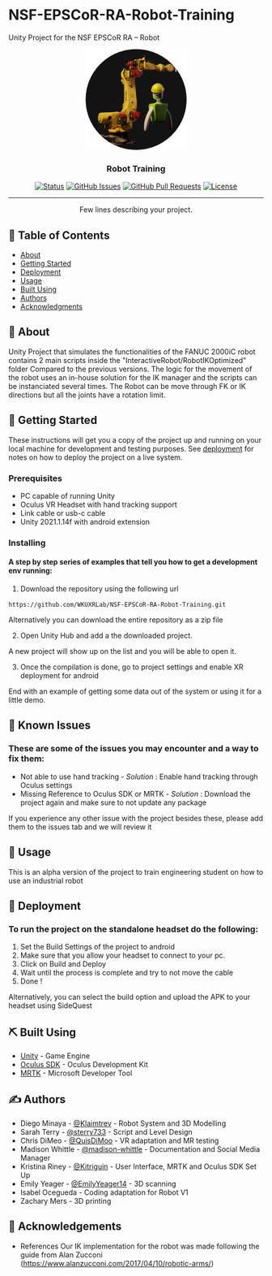 # NSF-EPSCoR-RA-Robot-Training
Unity Project for the NSF EPSCoR RA – Robot
<p align="center">
  <a href="" rel="noopener">
 <img width=200px height=200px src="minionrobot.png" alt="Project logo"></a>
</p>

<h3 align="center">Robot Training</h3>

<div align="center">

  [![Status](https://img.shields.io/badge/status-active-success.svg)]() 
  [![GitHub Issues](https://img.shields.io/github/issues/kylelobo/The-Documentation-Compendium.svg)](https://github.com/WKUXRLab/NSF-EPSCoR-RA-Robot-Training/issues)
  [![GitHub Pull Requests](https://img.shields.io/github/issues-pr/kylelobo/The-Documentation-Compendium.svg)](https://github.com/WKUXRLab/NSF-EPSCoR-RA-Robot-Training/pulls)
  [![License](https://img.shields.io/badge/license-MIT-blue.svg)](/LICENSE)

</div>

---

<p align="center"> Few lines describing your project.
    <br> 
</p>

## 📝 Table of Contents
- [About](#about)
- [Getting Started](#getting_started)
- [Deployment](#deployment)
- [Usage](#usage)
- [Built Using](#built_using)
- [Authors](#authors)
- [Acknowledgments](#acknowledgement)

## 🧐 About <a name = "about"></a>
Unity Project that simulates the functionalities of the FANUC 2000iC robot contains 2 main scripts inside the "InteractiveRobot/RobotIKOptimized" folder
Compared to the previous versions. The logic for the movement of the robot uses an in-house solution for the IK manager and the scripts can be instanciated several times.
The Robot can be move through FK or IK directions but all the joints have a rotation limit.
## 🏁 Getting Started <a name = "getting_started"></a>
These instructions will get you a copy of the project up and running on your local machine for development and testing purposes. See [deployment](#deployment) for notes on how to deploy the project on a live system.

### Prerequisites

- PC capable of running Unity
- Oculus VR Headset with hand tracking support
- Link cable or usb-c cable
- Unity 2021.1.14f with android extension

### Installing
#### A step by step series of examples that tell you how to get a development env running:

1. Download the repository using the following url

```
https://github.com/WKUXRLab/NSF-EPSCoR-RA-Robot-Training.git
```
Alternatively you can download the entire repository as a zip file

2. Open Unity Hub and add a the downloaded project.

A new project will show up on the list and you will be able to open it.

3. Once the compilation is done, go to project settings and enable XR deployment for android

End with an example of getting some data out of the system or using it for a little demo.

## 🔧 Known Issues <a name = "tests"></a>
### These are some of the issues you may encounter and a way to fix them:

- Not able to use hand tracking - _Solution_ : Enable hand tracking through Oculus settings
- Missing Reference to Oculus SDK or MRTK - _Solution_ : Download the project again and make sure to not update any package

If you experience any other issue with the project besides these, please add them to the issues tab and we will review it

## 🎈 Usage <a name="usage"></a>
This is an alpha version of the project to train engineering student on how to use an industrial robot

## 🚀 Deployment <a name = "deployment"></a>
### To run the project on the standalone headset do the following:

1. Set the Build Settings of the project to android
2. Make sure that you allow your headset to connect to your pc.
3. Click on Build and Deploy
4. Wait until the process is complete and try to not move the cable
5. Done !


Alternatively, you can select the build option and upload the APK to your headset using SideQuest

## ⛏️ Built Using <a name = "built_using"></a>
- [Unity](https://unity.com/) - Game Engine
- [Oculus SDK](https://developer.oculus.com/) - Oculus Development Kit
- [MRTK](https://github.com/microsoft/MixedRealityToolkit-Unity) - Microsoft Developer Tool

## ✍️ Authors <a name = "authors"></a>
- Diego Minaya - [@Klaimtrev](https://github.com/Klaimtrev) - Robot System and 3D Modelling
- Sarah Terry - [@sterry733](https://github.com/sterry733) - Script and Level Design
- Chris DiMeo - [@QuisDiMoo](https://github.com/QuisDiMoo) - VR adaptation and MR testing
- Madison Whittle - [@madison-whittle](https://github.com/madison-whittle) - Documentation and Social Media Manager
- Kristina Riney - [@Kitriguin](https://github.com/Kitriguin) - User Interface, MRTK and Oculus SDK Set Up
- Emily Yeager - [@EmilyYeager14](https://github.com/EmilyYeager14) - 3D scanning
- Isabel Ocegueda - Coding adaptation for Robot V1
- Zachary Mers - 3D printing  


## 🎉 Acknowledgements <a name = "acknowledgement"></a>
- References
Our IK implementation for the robot was made following the guide from Alan Zucconi (https://www.alanzucconi.com/2017/04/10/robotic-arms/)
